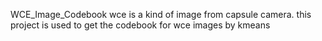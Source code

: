 WCE_Image_Codebook
wce is a kind of image from capsule camera.
this project is used to get the codebook for wce images by kmeans
